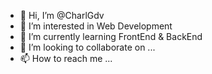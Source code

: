 - 👋 Hi, I’m @CharlGdv
- 👀 I’m interested in Web Development
- 🌱 I’m currently learning FrontEnd & BackEnd
- 💞️ I’m looking to collaborate on ...
- 📫 How to reach me ...

<!---
CharlGdv/CharlGdv is a ✨ special ✨ repository because its `README.md` (this file) appears on your GitHub profile.
You can click the Preview link to take a look at your changes.
--->

